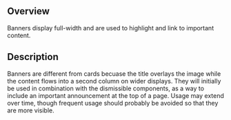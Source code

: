 ## Overview

Banners display full-width and are used to highlight and link to important content.


## Description

Banners are different from cards becuase the title overlays the image while the content flows into a second column on wider displays. They will initially be used in combination with the dismissible components, as a way to include an important announcement at the top of a page. Usage may extend over time, though frequent usage should probably be avoided so that they are more visible.
